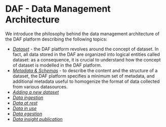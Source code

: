 # DAF - Data Management Architecture

We introduce the philosophy behind the data management architecture of the DAF platform describing the following topics:

- [*Dataset*](dataset) - the DAF platform revolves around the concept of dataset. In fact, all data stored in the DAF are organized into logical entities called dataset: as a consequence, it is crucial to understand how the concept of dataset is modelled in the DAF platform.  
- [*Metadata & Schemas*](dataset-metadata-schemas) - to describe the content and the structure of a dataset, the DAF platform specifies a minimum set of metadata, and additional metadata useful to homogenize the format of data collected from various datasources.
- [*Adding a new dataset*](dataset-adding)
- [*Data ingestion*](data-ingestion)
- [*Data at rest*](data-at-rest)
- [*Data in use*](data-in-use)
- [*Data egestion*](data-egestion)
- [*Data insight publication*](data-insight-publication)
